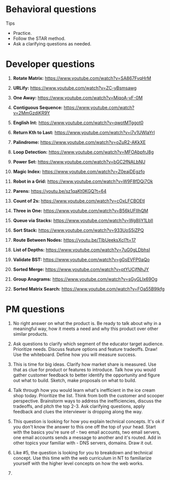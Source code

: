 # Behavioral questions

Tips

* Practice.
* Follow the STAR method.
* Ask a clarifying questions as needed.

# Developer questions

1. **Rotate Matrix:** https://www.youtube.com/watch?v=SA867FvqHrM

2. **URLify:** https://www.youtube.com/watch?v=ZC-yBsmsawg

3. **One Away:** https://www.youtube.com/watch?v=MiqoA-yF-0M

4. **Contiguous Sequence:** https://www.youtube.com/watch?v=2MmGzdiKR9Y

5. **English Int:** https://www.youtube.com/watch?v=qwotMTggot0

6. **Return Kth to Last:** https://www.youtube.com/watch?v=i7v1UWlaYrI

7. **Palindrome:** https://www.youtube.com/watch?v=oZuR2-AKkXE

8. **Loop Detection:** https://www.youtube.com/watch?v=MFOAbpfrJ8g

9. **Power Set:** https://www.youtube.com/watch?v=bGC2fNALbNU

10. **Magic Index:** https://www.youtube.com/watch?v=Z0eajDEgzfo

11. **Robot in a Grid:** https://www.youtube.com/watch?v=W9F8fDQj7Ok

12. **Parens:** https://youtu.be/sz1qaKt0KGQ?t=64

13. **Count of 2s:** https://www.youtube.com/watch?v=cOxLFCBOEtI 

14. **Three in One:** https://www.youtube.com/watch?v=B56kUFIIhQM

15. **Queue via Stacks:** https://www.youtube.com/watch?v=Wg8IiY1LbII

16. **Sort Stack:** https://www.youtube.com/watch?v=933UoS5iZPQ

17. **Route Between Nodes:** https://youtu.be/TIbUeeksXcI?t=17

18. **List of Depths:** https://www.youtube.com/watch?v=7uG0gLDbhsI

19. **Validate BST:** https://www.youtube.com/watch?v=gGsEVFP0aQo

20. **Sorted Merge:** https://www.youtube.com/watch?v=ptYUCjfNhJY

21. **Group Anagrams:** https://www.youtube.com/watch?v=sGyGLIx69Og

22. **Sorted Matrix Search:** https://www.youtube.com/watch?v=FOa55B9Ikfg

# PM questions

1. No right answer on what the product is. Be ready to talk about why in a meaningful way, how it meets a need and why this product over other similar products.

2. Ask questions to clarify which segment of the educator target audience. Prioritize needs. Discuss feature options and feature tradeoffs. Draw! Use the whiteboard. Define how you will measure success.

3. This is time for big ideas. Clarify how market share is measured. Use that as clue for product or features to introduce. Talk how you would gather customer feedback to better identify the opportunity and figure out what to build. Sketch, make proposals on what to build.

4. Talk through how you would learn what's inefficient in the ice cream shop today. Prioritize the list. Think from both the customer and scooper perspective. Brainstorm ways to address the inefficiencies, discuss the tradeoffs, and pitch the top 2-3. Ask clarifying questions, apply feedback and clues the interviewer is dropping along the way.

5. This question is looking for how you explain technical concepts. It's ok if you don't know the answer to this one off the top of your head. Start with the basics you're sure of - two email accounts, two email servers, one email accounts sends a message to another and it's routed. Add in other topics your familiar with - DNS servers, domains. Draw it out.

6. Like #5, the question is looking for you to breakdown and technical concept. Use this time with the web curriculum in NT to familiarize yourself with the higher level concepts on how the web works.

7. 